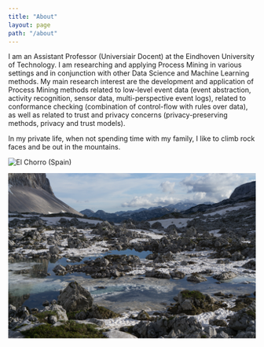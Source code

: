 ```yaml
---
title: "About"
layout: page
path: "/about"
---
```


I am an Assistant Professor (Universiair Docent) at the Eindhoven University of Technology. I am researching and applying Process Mining in various settings and in conjunction with other Data Science and Machine Learning methods. My main research interest are the development and application of Process Mining methods related to low-level event data (event abstraction, activity recognition, sensor data, multi-perspective event logs), related to conformance checking (combination of control-flow with rules over data), as well as related to trust and privacy concerns (privacy-preserving methods, privacy and trust models).

In my private life, when not spending time with my family, I like to climb rock faces and be out in the mountains. 

![El Chorro (Spain)](ElChorro_Climbing.jpg)

![Triglav National Park (Slovenia)](TriglavNP.jpg)